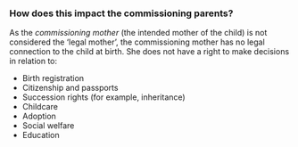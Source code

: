 ###  How does this impact the commissioning parents?

As the _commissioning mother_ (the intended mother of the child) is not
considered the ‘legal mother’, the commissioning mother has no legal
connection to the child at birth. She does not have a right to make decisions
in relation to:

  * Birth registration 
  * Citizenship and passports 
  * Succession rights (for example, inheritance) 
  * Childcare 
  * Adoption 
  * Social welfare 
  * Education 
